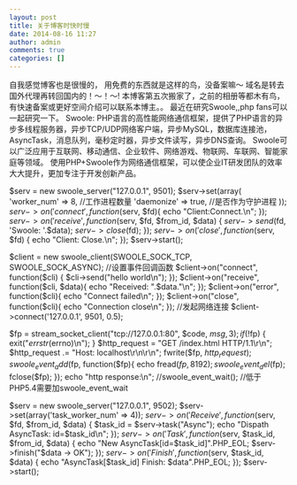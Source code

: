 ```yaml
---
layout: post
title: 关于博客时快时慢
date: 2014-08-16 11:27
author: admin
comments: true
categories: []
---
```

  自我感觉博客也是很慢的， 用免费的东西就是这样的鸟，没备案嘛〜 域名是转去国外代理再转回国内的！〜！〜!
  本博客第五次搬家了，之前的相册等都木有鸟，有快速备案或更好空间介绍可以联系本博主。。
  最近在研究Swoole,,php fans可以一起研究一下。
Swoole:
PHP语言的高性能网络通信框架，提供了PHP语言的异步多线程服务器，异步TCP/UDP网络客户端，异步MySQL，数据库连接池，AsyncTask，消息队列，毫秒定时器，异步文件读写，异步DNS查询。
Swoole可以广泛应用于互联网、移动通信、企业软件、网络游戏、物联网、车联网、智能家庭等领域。 使用PHP+Swoole作为网络通信框架，可以使企业IT研发团队的效率大大提升，更加专注于开发创新产品。

$serv = new swoole_server("127.0.0.1", 9501);
$serv->set(array(
    'worker_num' => 8,   //工作进程数量
    'daemonize' => true, //是否作为守护进程
));
$serv->on('connect', function ($serv, $fd){
    echo "Client:Connect.\n";
});
$serv->on('receive', function ($serv, $fd, $from_id, $data) {
    $serv->send($fd, 'Swoole: '.$data);
    $serv->close($fd);
});
$serv->on('close', function ($serv, $fd) {
    echo "Client: Close.\n";
});
$serv->start();

$client = new swoole_client(SWOOLE_SOCK_TCP, SWOOLE_SOCK_ASYNC);
//设置事件回调函数
$client->on("connect", function($cli) {
    $cli->send("hello world\n");
});
$client->on("receive", function($cli, $data){
    echo "Received: ".$data."\n";
});
$client->on("error", function($cli){
    echo "Connect failed\n";
});
$client->on("close", function($cli){
    echo "Connection close\n";
});
//发起网络连接
$client->connect('127.0.0.1', 9501, 0.5);


$fp = stream_socket_client("tcp://127.0.0.1:80", $code, $msg, 3);
if (!$fp) {
    exit("$errstr ($errno)\n");
}
$http_request = "GET /index.html HTTP/1.1\r\n";
$http_request .= "Host: localhost\r\n\r\n";
fwrite($fp, $http_request);
swoole_event_add($fp, function($fp){
    echo fread($fp, 8192);
    swoole_event_del($fp);
    fclose($fp);
});
echo "http response:\n";
//swoole_event_wait(); //低于PHP5.4需要加swoole_event_wait

$serv = new swoole_server("127.0.0.1", 9502);
$serv->set(array('task_worker_num' => 4));
$serv->on('Receive', function($serv, $fd, $from_id, $data) {
    $task_id = $serv->task("Async");
    echo "Dispath AsyncTask: id=$task_id\n";
});
$serv->on('Task', function ($serv, $task_id, $from_id, $data) {
    echo "New AsyncTask[id=$task_id]".PHP_EOL;
    $serv->finish("$data -> OK");
});
$serv->on('Finish', function ($serv, $task_id, $data) {
    echo "AsyncTask[$task_id] Finish: $data".PHP_EOL;
});
$serv->start();



